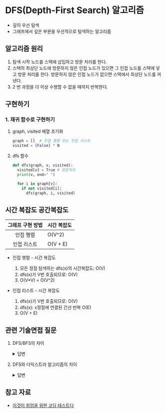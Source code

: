 # DFS(Depth-First Search) 알고리즘
- 깊이 우선 탐색
- 그래프에서 깊은 부분을 우선적으로 탐색하는 알고리즘

## 알고리즘 원리
1. 탐색 시작 노드를 스택에 삽입하고 방문 처리를 한다.
2. 스택의 최상단 노드에 방문하지 않은 인접 노드가 있으면 그 인접 노드를 스택에 넣고 방문 처리를 한다. 방문하지 않은 인접 노드가 없으면 스택에서 최상단 노드를 꺼낸다.
3. 2 번 과정을 더 이상 수행할 수 없을 때까지 반복한다.

## 구현하기
### 1. 재귀 함수로 구현하기
1. graph, visited 배열 초기화
    ```python
    graph = []  # 인접 행렬 또는 인접 리스트
    visited = [False] * N
    ```
2. dfs 함수
    ```python
    def dfs(graph, v, visited):
      visited[v] = True # 방문처리
      print(v, end=" ")

      for i in graph[v]:
        if not visited[i]:
          dfs(graph, i, visited)
    ```

## 시간 복잡도 공간복잡도
| 그래프 구현 방법  | 시간 복잡도 |  
| :--: | :------------------------------------ 
|  인접 행렬  |  O(V^2)  |
|  인접 리스트  |  O(V + E)  |

- 인접 행렬 - 시간 복잡도
  1. 모든 정점 탐색하는 dfs(x)의 시간복잡도: O(V)
  2. dfs(x)가 V번 호출되므로: O(V)
  3. O(V*V) = O(V^2)

- 인접 리스트 - 시간 복잡도
  1. dfs(x)가 V번 호출되므로: O(V)
  2. dfs(x): x정점에 연결된 간선 반복 O(E)
  3. O(V + E)

## 관련 기술면접 질문
1. DFS/BFS의 차이
    <details>
    <summary>답변</summary>
    <p> 

      - DFS는 깊이 우선 탐색으로 스택 이용해서 구현하고, BFS는 너비 우선 탐색으로 큐 를 이용해서 구현한다.
      
    </p>
    </details>

2. DFS와 다익스트라 알고리즘의 차이
    <details>
    <summary>답변</summary>
    <p>

      - 다익스트라 알고리즘 : 가중치가 있는 그래프에서 최단 경로를 찾을 때 사용하며, 이전 값을 연산한 결과가 필요할 때 사용하기에 적합하다.

      - DFS : 깊이 우선 탐색으로 가중치가 없을 때 사용하는 것이 적합하다.
    </p>
    </details>

## 참고 자료
- [이것이 취업을 위한 코딩 테스트다](http://www.yes24.com/Product/Goods/91433923)
